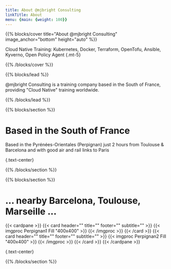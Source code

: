 ```yaml
---
title: About @mjbright Consulting
linkTitle: About
menu: {main: {weight: 100}}
---
```


{{% blocks/cover title="About @mjbright Consulting" image_anchor="bottom" height="auto" %}}

Cloud Native Training: Kubernetes, Docker, Terraform, OpenTofu, Ansible, Kyverno, Open Policy Agent
{.mt-5}

{{% /blocks/cover %}}

{{% blocks/lead %}}

@mjbright Consulting is a training company based in the South of France, providing "Cloud Native" training worldwide.

{{% /blocks/lead %}}

{{% blocks/section %}}

# Based in the South of France

Based in the Pyrénées-Orientales (Perpignan) just 2 hours from Toulouse & Barcelona and with good air and rail links to Paris

{.text-center}

{{% /blocks/section %}}

{{% blocks/section %}}

# ... nearby Barcelona, Toulouse, Marseille ...

{{< cardpane >}}
{{< card header="" title="" footer="" subtitle="" >}}
{{< imgproc Perpignan1 Fill "400x400" >}} {{< /imgproc >}}
{{< /card >}}
{{< card header="" title="" footer="" subtitle="" >}}
{{< imgproc Perpignan2 Fill "400x400" >}} {{< /imgproc >}}
{{< /card >}}
{{< /cardpane >}}

{.text-center}

{{% /blocks/section %}}

